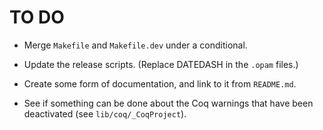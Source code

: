 # TO DO

* Merge `Makefile` and `Makefile.dev` under a conditional.

* Update the release scripts. (Replace DATEDASH in the `.opam` files.)

* Create some form of documentation, and link to it from `README.md`.

* See if something can be done about the Coq warnings that have been
  deactivated (see `lib/coq/_CoqProject`).
